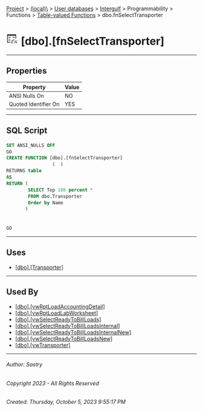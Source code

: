 #### 

[Project](../../../../../../index.md) > [(local)\\](../../../../../index.md) > [User databases](../../../../index.md) > [Intergulf](../../../index.md) > Programmability > Functions > [Table-valued Functions](Table-valued_Functions.md) > dbo.fnSelectTransporter

# ![Table-valued Functions](../../../../../../Images/Function_Table32.png) [dbo].[fnSelectTransporter]

---

## <a name="#properties"></a>Properties

| Property | Value |
|---|---|
| ANSI Nulls On | NO |
| Quoted Identifier On | YES |


---

## <a name="#sqlscript"></a>SQL Script

```sql
SET ANSI_NULLS OFF
GO
CREATE FUNCTION [dbo].[fnSelectTransporter]
                 (  )
RETURNS table
AS
RETURN (
        SELECT Top 100 percent *
        FROM dbo.Transporter
        Order by Name
       )


GO

```


---

## <a name="#uses"></a>Uses

* [[dbo].[Transporter]](../../../Tables/dbo_Transporter.md)


---

## <a name="#usedby"></a>Used By

* [[dbo].[vwRptLoadAccountingDetail]](../../../Views/dbo_vwRptLoadAccountingDetail.md)
* [[dbo].[vwRptLoadLabWorksheet]](../../../Views/dbo_vwRptLoadLabWorksheet.md)
* [[dbo].[vwSelectReadyToBillLoads]](../../../Views/dbo_vwSelectReadyToBillLoads.md)
* [[dbo].[vwSelectReadyToBillLoadsInternal]](../../../Views/dbo_vwSelectReadyToBillLoadsInternal.md)
* [[dbo].[vwSelectReadyToBillLoadsInternalNew]](../../../Views/dbo_vwSelectReadyToBillLoadsInternalNew.md)
* [[dbo].[vwSelectReadyToBillLoadsNew]](../../../Views/dbo_vwSelectReadyToBillLoadsNew.md)
* [[dbo].[vwTransporter]](../../../Views/dbo_vwTransporter.md)


---

###### Author:  Sastry

###### Copyright 2023 - All Rights Reserved

###### Created: Thursday, October 5, 2023 9:55:17 PM

